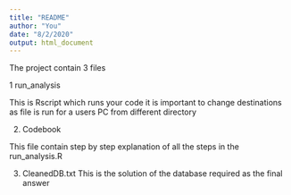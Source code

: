 ```yaml
---
title: "README"
author: "You"
date: "8/2/2020"
output: html_document
---
```


The project contain 3 files

1 run_analysis

  This is Rscript which runs your code
  it is important to change destinations as file is run for a users PC from
  different directory

2. Codebook

  This file contain step by step explanation of all the steps in the 
  run_analysis.R
  
3. CleanedDB.txt
  This is the solution of the database required as the final answer
  